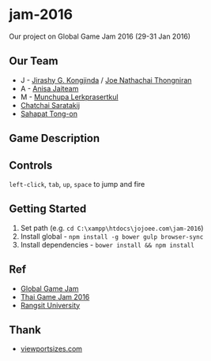# jam-2016
Our project on Global Game Jam 2016 (29-31 Jan 2016)

## Our Team
+ J - [Jirashy G. Kongjinda](https://www.facebook.com/LAWGGEVOL) / [Joe Nathachai Thongniran](https://www.facebook.com/joenathachai.thongniran)
+ A - [Anisa Jaiteam](https://www.facebook.com/anisa.jaiteam)
+ M - [Munchupa Lerkprasertkul](https://www.facebook.com/yuyu.lovemom)
+ [Chatchai Saratakij](https://www.facebook.com/chatchai.saratakij)
+ [Sahapat Tong-on](https://www.facebook.com/sahapat.tongon)

## Game Description

## Controls

`left-click`, `tab`, `up`, `space` to jump and fire

## Getting Started
1. Set path (e.g. `cd C:\xampp\htdocs\jojoee.com\jam-2016`)
2. Install global - `npm install -g bower gulp browser-sync`
3. Install dependencies - `bower install && npm install`

## Ref
- [Global Game Jam](http://globalgamejam.org/)
- [Thai Game Jam 2016](http://www.itemonline.net/ggj2016/)
- [Rangsit University](http://globalgamejam.org/2015/jam-sites/rangsit-university)

## Thank
- [viewportsizes.com](http://viewportsizes.com/)
